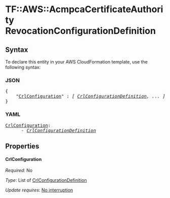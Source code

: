 # TF::AWS::AcmpcaCertificateAuthority RevocationConfigurationDefinition

## Syntax

To declare this entity in your AWS CloudFormation template, use the following syntax:

### JSON

<pre>
{
    "<a href="#crlconfiguration" title="CrlConfiguration">CrlConfiguration</a>" : <i>[ <a href="crlconfigurationdefinition.md">CrlConfigurationDefinition</a>, ... ]</i>
}
</pre>

### YAML

<pre>
<a href="#crlconfiguration" title="CrlConfiguration">CrlConfiguration</a>: <i>
      - <a href="crlconfigurationdefinition.md">CrlConfigurationDefinition</a></i>
</pre>

## Properties

#### CrlConfiguration

_Required_: No

_Type_: List of <a href="crlconfigurationdefinition.md">CrlConfigurationDefinition</a>

_Update requires_: [No interruption](https://docs.aws.amazon.com/AWSCloudFormation/latest/UserGuide/using-cfn-updating-stacks-update-behaviors.html#update-no-interrupt)

